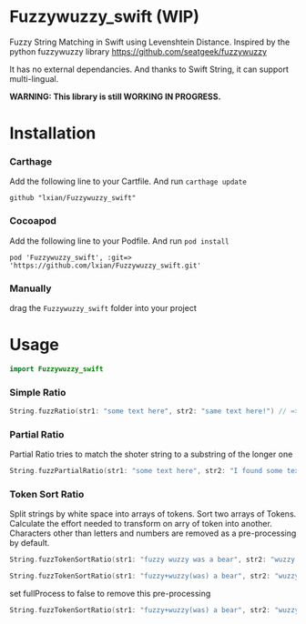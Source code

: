 # Fuzzywuzzy_swift (WIP)
Fuzzy String Matching in Swift using Levenshtein Distance. Inspired by the python fuzzywuzzy library https://github.com/seatgeek/fuzzywuzzy

It has no external dependancies. And thanks to Swift String, it can support multi-lingual.

**WARNING: This library is still WORKING IN PROGRESS.**

# Installation
### Carthage
Add the following line to your Cartfile. And run `carthage update`
```
github "lxian/Fuzzywuzzy_swift"
```
### Cocoapod
Add the following line to your Podfile. And run `pod install`
```
pod 'Fuzzywuzzy_swift', :git=> 'https://github.com/lxian/Fuzzywuzzy_swift.git'
```
### Manually
drag the `Fuzzywuzzy_swift` folder into your project

# Usage
```swift
import Fuzzywuzzy_swift
```
### Simple Ratio
```swift
String.fuzzRatio(str1: "some text here", str2: "same text here!") // => 93
```

### Partial Ratio
Partial Ratio tries to match the shoter string to a substring of the longer one
```swift
String.fuzzPartialRatio(str1: "some text here", str2: "I found some text here!") // => 100
```
### Token Sort Ratio
Split strings by white space into arrays of tokens. Sort two arrays of Tokens. Calculate the effort needed to transform on arry of token into another. Characters other than letters and numbers are removed as a pre-processing by default.
```swift
String.fuzzTokenSortRatio(str1: "fuzzy wuzzy was a bear", str2: "wuzzy fuzzy was a bear") // => 100

String.fuzzTokenSortRatio(str1: "fuzzy+wuzzy(was) a bear", str2: "wuzzy fuzzy was a bear") // => 100
```
set fullProcess to false to remove this pre-processing
```swift
String.fuzzTokenSortRatio(str1: "fuzzy+wuzzy(was) a bear", str2: "wuzzy fuzzy was a bear", fullProcess: false) // => 77
```
